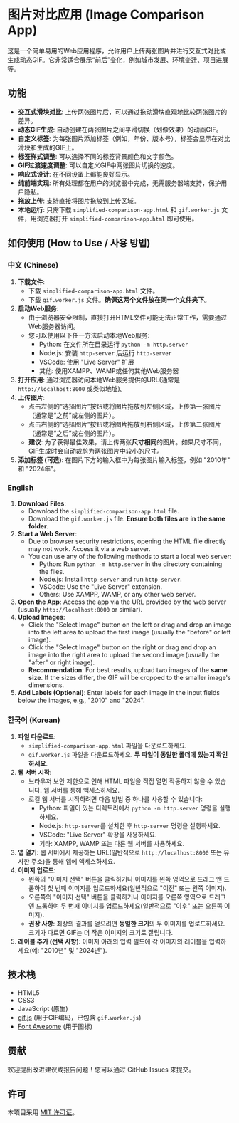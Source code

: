 # 图片对比应用 (Image Comparison App)

这是一个简单易用的Web应用程序，允许用户上传两张图片并进行交互式对比或生成动态GIF。它非常适合展示“前后”变化，例如城市发展、环境变迁、项目进展等。

## 功能

*   **交互式滑块对比**: 上传两张图片后，可以通过拖动滑块直观地比较两张图片的差异。
*   **动态GIF生成**: 自动创建在两张图片之间平滑切换（划像效果）的动画GIF。
*   **自定义标签**: 为每张图片添加标签（例如，年份、版本号），标签会显示在对比滑块和生成的GIF上。
*   **标签样式调整**: 可以选择不同的标签背景颜色和文字颜色。
*   **GIF过渡速度调整**: 可以自定义GIF中两张图片切换的速度。
*   **响应式设计**: 在不同设备上都能良好显示。
*   **纯前端实现**: 所有处理都在用户的浏览器中完成，无需服务器端支持，保护用户隐私。
*   **拖放上传**: 支持直接将图片拖放到上传区域。
*   **本地运行**: 只需下载 `simplified-comparison-app.html` 和 `gif.worker.js` 文件，用浏览器打开 `simplified-comparison-app.html` 即可使用。

## 如何使用 (How to Use / 사용 방법)

### 中文 (Chinese)
1.  **下载文件**:
    *   下载 `simplified-comparison-app.html` 文件。
    *   下载 `gif.worker.js` 文件。**确保这两个文件放在同一个文件夹下**。
2.  **启动Web服务**:
    *   由于浏览器安全限制，直接打开HTML文件可能无法正常工作，需要通过Web服务器访问。
    *   您可以使用以下任一方法启动本地Web服务:
        *   Python: 在文件所在目录运行 `python -m http.server`
        *   Node.js: 安装 `http-server` 后运行 `http-server`
        *   VSCode: 使用 "Live Server" 扩展
        *   其他: 使用XAMPP、WAMP或任何其他Web服务器
3.  **打开应用**: 通过浏览器访问本地Web服务提供的URL(通常是 `http://localhost:8000` 或类似地址)。
4.  **上传图片**:
    *   点击左侧的“选择图片”按钮或将图片拖放到左侧区域，上传第一张图片（通常是“之前”或左侧的图片）。
    *   点击右侧的“选择图片”按钮或将图片拖放到右侧区域，上传第二张图片（通常是“之后”或右侧的图片）。
    *   **建议**: 为了获得最佳效果，请上传两张**尺寸相同**的图片。如果尺寸不同，GIF生成时会自动裁剪为两张图片中较小的尺寸。
5.  **添加标签 (可选)**: 在图片下方的输入框中为每张图片输入标签，例如 "2010年" 和 "2024年"。

### English
1.  **Download Files**:
    *   Download the `simplified-comparison-app.html` file.
    *   Download the `gif.worker.js` file. **Ensure both files are in the same folder**.
2.  **Start a Web Server**:
    *   Due to browser security restrictions, opening the HTML file directly may not work. Access it via a web server.
    *   You can use any of the following methods to start a local web server:
        *   Python: Run `python -m http.server` in the directory containing the files.
        *   Node.js: Install `http-server` and run `http-server`.
        *   VSCode: Use the "Live Server" extension.
        *   Others: Use XAMPP, WAMP, or any other web server.
3.  **Open the App**: Access the app via the URL provided by the web server (usually `http://localhost:8000` or similar).
4.  **Upload Images**:
    *   Click the "Select Image" button on the left or drag and drop an image into the left area to upload the first image (usually the "before" or left image).
    *   Click the "Select Image" button on the right or drag and drop an image into the right area to upload the second image (usually the "after" or right image).
    *   **Recommendation**: For best results, upload two images of the **same size**. If the sizes differ, the GIF will be cropped to the smaller image's dimensions.
5.  **Add Labels (Optional)**: Enter labels for each image in the input fields below the images, e.g., "2010" and "2024".

### 한국어 (Korean)
1.  **파일 다운로드**:
    *   `simplified-comparison-app.html` 파일을 다운로드하세요.
    *   `gif.worker.js` 파일을 다운로드하세요. **두 파일이 동일한 폴더에 있는지 확인하세요**.
2.  **웹 서버 시작**:
    *   브라우저 보안 제한으로 인해 HTML 파일을 직접 열면 작동하지 않을 수 있습니다. 웹 서버를 통해 액세스하세요.
    *   로컬 웹 서버를 시작하려면 다음 방법 중 하나를 사용할 수 있습니다:
        *   Python: 파일이 있는 디렉토리에서 `python -m http.server` 명령을 실행하세요.
        *   Node.js: `http-server`를 설치한 후 `http-server` 명령을 실행하세요.
        *   VSCode: "Live Server" 확장을 사용하세요.
        *   기타: XAMPP, WAMP 또는 다른 웹 서버를 사용하세요.
3.  **앱 열기**: 웹 서버에서 제공하는 URL(일반적으로 `http://localhost:8000` 또는 유사한 주소)을 통해 앱에 액세스하세요.
4.  **이미지 업로드**:
    *   왼쪽의 "이미지 선택" 버튼을 클릭하거나 이미지를 왼쪽 영역으로 드래그 앤 드롭하여 첫 번째 이미지를 업로드하세요(일반적으로 "이전" 또는 왼쪽 이미지).
    *   오른쪽의 "이미지 선택" 버튼을 클릭하거나 이미지를 오른쪽 영역으로 드래그 앤 드롭하여 두 번째 이미지를 업로드하세요(일반적으로 "이후" 또는 오른쪽 이미지).
    *   **권장 사항**: 최상의 결과를 얻으려면 **동일한 크기**의 두 이미지를 업로드하세요. 크기가 다르면 GIF는 더 작은 이미지의 크기로 잘립니다.
5.  **레이블 추가 (선택 사항)**: 이미지 아래의 입력 필드에 각 이미지의 레이블을 입력하세요(예: "2010년" 및 "2024년").

## 技术栈

*   HTML5
*   CSS3
*   JavaScript (原生)
*   [gif.js](https://github.com/jnordberg/gif.js) (用于GIF编码，已包含 `gif.worker.js`)
*   [Font Awesome](https://fontawesome.com/) (用于图标)

## 贡献

欢迎提出改进建议或报告问题！您可以通过 GitHub Issues 来提交。

## 许可

本项目采用 [MIT 许可证](LICENSE)。